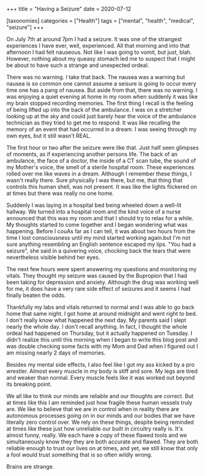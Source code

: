 +++
title = "Having a Seizure"
date = 2020-07-12

[taxonomies]
categories = ["Health"]
tags = ["mental", "health", "medical", "seizure"]
+++

On July 7th at around 7pm I had a seizure. It was one of the
strangest experiences I have ever, well, experienced. All that
morning and into that afternoon I had felt nauseous. Not like I
was going to vomit, but just, blah. However, nothing about my
queasy stomach led me to suspect that I might be about to have
such a strange and unexpected ordeal.

<!-- more -->

There was no warning. I take that back. The nausea was a warning
but nausea is so common one cannot assume a seisure is going to
occur every time one has a pang of nausea. But aside from that,
there was no warning. I was enjoying a quiet evening at home in
my room when suddenly it was like my brain stopped recording
memories. The first thing I recall is the feeling of being lifted
up into the back of the ambulance. I was on a stretcher looking
up at the sky and could just barely hear the voice of the ambulance
technician as they tried to get me to respond. It was like recalling
the memory of an event that had occurred in a dream. I was seeing
through my own eyes, but it still wasn't REAL.

The first hour or two after the seizure were like that. Just half
seen glimpses of moments, as if experiencing another persons life.
The back of an ambulance, the face of a doctor, the inside of a CT
scan tube, the sound of my Mother's voice, the smell of a sterile
hospital room. These experiences rolled over me like waves in a
dream. Although I remember these things, I wasn't really there. Sure
physically I was there, but me, that thing that controls this human
shell, was not present. It was like the lights flickered on at times
but there was really no one home.

Suddenly I was laying in a hospital bed being wheeled down a well-lit
hallway. We turned into a hospital room and the kind voice of a nurse
announced that this was my room and that I should try to relax for a
while. My thoughts started to come together and I began wondering what
was happening. Before I couAs far as I can tell, it was about two hours from
the time I lost consciousness until my mind started working again.but I'm not sure anything resembling an
English sentence escaped my lips. "You had a seizure", she said in a
quivering voice, chocking back the tears that were nevertheless
visible behind her eyes.

The next few hours were spent answering my questions and monitoring
my vitals. They thought my seizure was caused by the Bupropion that
I had been taking for depression and anxiety. Although the drug was
working well for me, it does have a very rare side effect of seizures
and it seems I had finally beaten the odds.

Thankfully my labs and vitals returned to normal and I was able to
go back home that same night. I got home at around midnight and went
right to bed. I don't really know what happened the next day. My
parents said I slept nearly the whole day. I don't recall anything. In
fact, I thought the whole ordeal had happened on Thursday, but it
actually happened on Tuesday. I didn't realize this until this morning
when I began to write this blog post and was double checking some facts
with my Mom and Dad when I figured out I am missing nearly 2 days of
memories.

Besides my mental side effects, I also feel like I got my ass kicked by
a pro wrestler. Almost every muscle in my body is stiff and sore. My
legs are tired and weaker than normal. Every muscle feels like it was
worked out beyond its breaking point.

We all like to think our minds are reliable and our thoughts are
correct. But at times like this I am reminded just how fragile these
human vessels truly are. We like to believe that we are in control
when in reality there are autonomous processes going on in our minds
and our bodies that we have literally zero control over. We rely
on these things, despite being reminded at times like these just how
unreliable our built in circuitry really is. It's almost funny, really.
We each have a copy of these flawed tools and we simultaneously know
they they are both accurate and flawed. They are both reliable enough
to trust our lives on at times, and yet, we still know that only a fool
would trust something that is so often wildly wrong.

Brains are strange.
